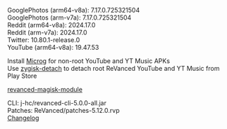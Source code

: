 GooglePhotos (arm64-v8a): 7.17.0.725321504  
GooglePhotos (arm-v7a): 7.17.0.725321504  
Reddit (arm64-v8a): 2024.17.0  
Reddit (arm-v7a): 2024.17.0  
Twitter: 10.80.1-release.0  
YouTube (arm64-v8a): 19.47.53  

Install [Microg](https://github.com/ReVanced/GmsCore/releases) for non-root YouTube and YT Music APKs  
Use [zygisk-detach](https://github.com/j-hc/zygisk-detach) to detach root ReVanced YouTube and YT Music from Play Store  

[revanced-magisk-module](https://github.com/j-hc/revanced-magisk-module)
  
CLI: j-hc/revanced-cli-5.0.0-all.jar  
Patches: ReVanced/patches-5.12.0.rvp  
[Changelog](https://github.com/ReVanced/revanced-patches/releases/tag/v5.12.0)  
